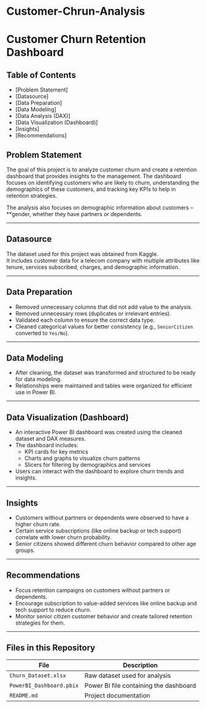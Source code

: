 # Customer-Chrun-Analysis

# Customer Churn Retention Dashboard

## Table of Contents
- [Problem Statement]
- [Datasource]
- [Data Preparation]
- [Data Modeling] 
- [Data Analysis (DAX)]  
- [Data Visualization (Dashboard)]
- [Insights]
- [Recommendations]



## Problem Statement
The goal of this project is to analyze customer churn and create a retention dashboard that provides insights to the management. The dashboard focuses on identifying customers who are likely to churn, understanding the demographics of these customers, and tracking key KPIs to help in retention strategies.  

The analysis also focuses on demographic information about customers – **gender, whether they have partners or dependents.  

---

## Datasource
The dataset used for this project was obtained from Kaggle.  
It includes customer data for a telecom company with multiple attributes like tenure, services subscribed, charges, and demographic information.  

---

## Data Preparation
- Removed unnecessary columns that did not add value to the analysis.  
- Removed unnecessary rows (duplicates or irrelevant entries).  
- Validated each column to ensure the correct data type.  
- Cleaned categorical values for better consistency (e.g., `SeniorCitizen` converted to `Yes/No`).  

---

## Data Modeling
- After cleaning, the dataset was transformed and structured to be ready for data modeling.  
- Relationships were maintained and tables were organized for efficient use in Power BI.  

---


## Data Visualization (Dashboard)
- An interactive Power BI dashboard was created using the cleaned dataset and DAX measures.  
- The dashboard includes:  
  - KPI cards for key metrics  
  - Charts and graphs to visualize churn patterns  
  - Slicers for filtering by demographics and services  
- Users can interact with the dashboard to explore churn trends and insights.  

---

## Insights
- Customers without partners or dependents were observed to have a higher churn rate.  
- Certain service subscriptions (like online backup or tech support) correlate with lower churn probability.  
- Senior citizens showed different churn behavior compared to other age groups.  

---

## Recommendations
- Focus retention campaigns on customers without partners or dependents.  
- Encourage subscription to value-added services like online backup and tech support to reduce churn.  
- Monitor senior citizen customer behavior and create tailored retention strategies for them.  

---

## Files in this Repository
| File | Description |
|------|-------------|
| `Churn_Dataset.xlsx` | Raw dataset used for analysis |
| `PowerBI_Dashboard.pbix` | Power BI file containing the dashboard |
| `README.md` | Project documentation |
